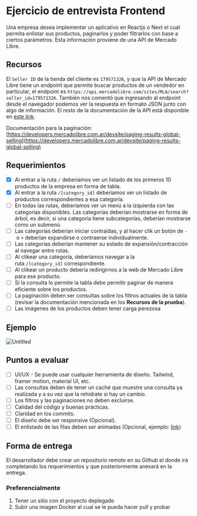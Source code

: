 # Ejercicio de entrevista Frontend

Una empresa desea implementar un aplicativo en Reactjs o Next el cual permita enlistar sus productos, paginarlos y poder filtrarlos con base a ciertos parámetros. Esta información proviene de una API de Mercado Libre.

## Recursos

El `Seller ID` de la tienda del cliente es `179571326`, y que la API de Mercado Libre tiene un endpoint que permite buscar productos de un vendedor en particular, el endpoint es `https://api.mercadolibre.com/sites/MLA/search?seller_id=179571326`. También nos comentó que ingresando al endpoint desde el navegador podemos ver la respuesta en formato JSON junto con algo de información. El resto de la documentación de la API está disponible en [este link](https://developers.mercadolibre.com.ar/es_ar/items-y-busquedas).

Documentación para la paginación: [https://developers.mercadolibre.com.ar/devsite/paging-results-global-selling](https://developers.mercadolibre.com.ar/devsite/paging-results-global-selling)

## Requerimientos

- [x]  Al entrar a la ruta `/` deberíamos ver un listado de los primeros 10 productos de la empresa en forma de tabla.
- [x]  Al entrar a la ruta `/[category_id]` deberíamos ver un listado de productos correspondientes a esa categoría.
- [ ]  En todas las rutas, deberíamos ver un menú a la izquierda con las categorías disponibles. Las categorías deberían mostrarse en forma de árbol, es decir, si una categoría tiene subcategorías, deberían mostrarse como un submenú.
- [ ]  Las categorías deberían iniciar contraídas, y al hacer clik un botón de `-` o `+` deberían expandirse o contraerse individualmente.
- [ ]  Las categorías deberían mantener su estado de expansión/contracción al navegar entre rutas.
- [ ]  Al clikear una categoría, deberíamos navegar a la ruta `/[category_id]` correspondiente.
- [ ]  Al clikear un producto debería redirigirnos a la web de Mercado Libre para ese producto.
- [ ]  Si la consulta lo permite la tabla debe permitir paginar de manera eficiente sobre los productos.
- [ ]  La paginación deben ser consultas sobre los filtros actuales de la tabla (revisar la documentación mencionada en los **Recursos de la prueba**).
- [ ]  Las imágenes de los productos deben tener carga perezosa

## Ejemplo

![Untitled](md/example.png)

## Puntos a evaluar

- [ ]  UI/UX - Se puede usar cualquier herramienta de diseño. Tailwind, framer motion, material UI, etc.
- [ ]  Las consultas deben de tener un caché que muestre una consulta ya realizada y a su vez que la rehidrate si hay un cambio.
- [ ]  Los filtros y las paginaciones no deben excluirse.
- [ ]  Calidad del código y buenas prácticas.
- [ ]  Claridad en los commits.
- [ ]  El diseño debe ser responsive (Opcional).
- [ ]  El enlistado de las filas deben ser animadas (Opcional, ejemplo: [link](https://github.com/TanStack/table/discussions/2386))

## Forma de entrega

El desarrollador debe crear un repositorio remoto en su Github el donde irá completando los requerimientos y que posteriormente anexará en la entrega.

### Preferencialmente

1. Tener un sitio con el proyecto deplegado
2. Subir una imagen Docker al cual se le pueda hacer pull y probar